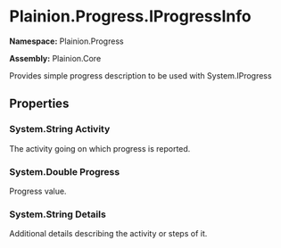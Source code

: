 
# Plainion.Progress.IProgressInfo

**Namespace:** Plainion.Progress

**Assembly:** Plainion.Core

Provides simple progress description to be used with System.IProgress


## Properties

### System.String Activity

The activity going on which progress is reported.

### System.Double Progress

Progress value.

### System.String Details

Additional details describing the activity or steps of it.
